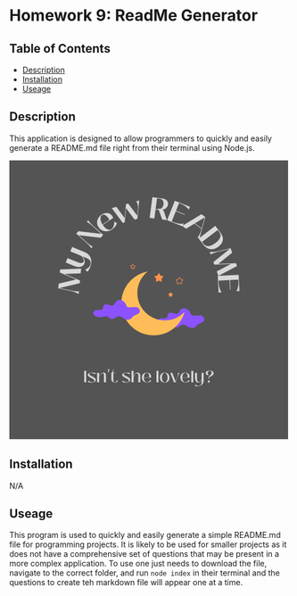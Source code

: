 
  # Homework 9: ReadMe Generator

  ## Table of Contents
  * [Description](#description)
  * [Installation](#installation)
  * [Useage](#useage)
  
  
  ## Description
  This application is designed to allow programmers to quickly and easily generate a README.md file right from their terminal using Node.js.

  ![A screenshot of this terminal with the questions and answers to the prompts.](./assets/image.png)

  ## Installation
  N/A

  ## Useage
  This program is used to quickly and easily generate a simple README.md file for programming projects. It is likely to be used for smaller projects as it does not have a comprehensive set of questions that may be present in a more complex application. To use one just needs to download the file, navigate to the correct folder, and run `node index` in their terminal and the questions to create teh markdown file will appear one at a time.
